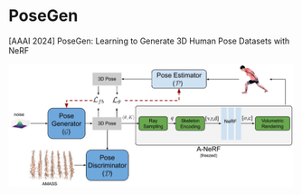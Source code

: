 # PoseGen
[AAAI 2024] PoseGen: Learning to Generate 3D Human Pose Datasets with NeRF

![Funny Cat](Figures/PoseGenFramework.jpg)
